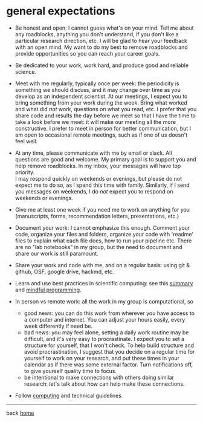 # general expectations

- Be honest and open: I cannot guess what's on your mind.
  Tell me about any roadblocks, anything you don't understand,
  if you don't like a particular research direction, etc.
  I will be glad to hear your feedback with an open mind.
  My want to do my best to remove roadblocks and provide opportunities
  so you can reach your career goals.

- Be dedicated to your work, work hard, and produce good and reliable science.

- Meet with me regularly, typically once per week: the periodicity is
  something we should discuss, and it may change over time as you develop
  as an independent scientist.
  At our meetings, I expect you to bring something from your work during the week.
  Bring what worked and what did *not* work, questions on what you read, etc.
  I prefer that you share code and results the day before we meet so that I have
  the time to take a look before we meet: it will make our meeting all the more
  constructive.
  I prefer to meet in person for better communication, but I am open to
  occasional remote meetings, such as if one of us doesn't feel well.

- At any time, please communicate with me by email or slack.
  All questions are good and welcome. My primary goal is to support you and
  help remove roadblocks. In my inbox, your messages will have top priority.  
  I may respond quickly on weekends or evenings, but please do not expect me to
  do so, as I spend this time with family.
  Similarly, if I send you messages on weekends, I do *not* expect you to
  respond on weekends or evenings.

- Give me at least one week if you need me to work on anything for you
  (manuscripts, forms, recommendation letters, presentations, etc.)

- Document your work: I cannot emphasize this enough.
  Comment your code, organize your files and folders, organize your code with
  'readme' files to explain what each file does, how to run your pipeline etc.
  There are no "lab notebooks" in my group, but the need to document and share
  our work is still paramount.

- Share your work and code with me, and on a regular basis:
  using git & github, OSF, google drive, hackmd, etc.

- Learn and use best practices in scientific computing: see this
  [summary](http://cecileane.github.io/computingtools/pages/notes0906-bestpractices.html)
  and [mindful programming](https://github.com/crsl4/mindful-programming/blob/master/lecture.md).

- In person vs remote work: all the work in my group is computational, so
  * good news: you can do this work from wherever you have access to a
    computer and internet. You can adjust your hours easily,
    every week differently if need be.
  * bad news: you may feel alone, setting a daily work routine may be difficult,
    and it's very easy to procrastinate.
    I expect you to set a structure for yourself, that I won't check.
    To help build structure and avoid procrastination, I suggest that you
    decide on a regular time for yourself to work on your research,
    and put these times in your calendar as if there was some external factor.
    Turn notifications off, to give yourself quality time to focus.
  * be intentional to make connections with others doing similar research:
    let's talk about how can help make these connections.

- Follow [computing](technical.md) and technical guidelines.


---
back [home](readme.md)
